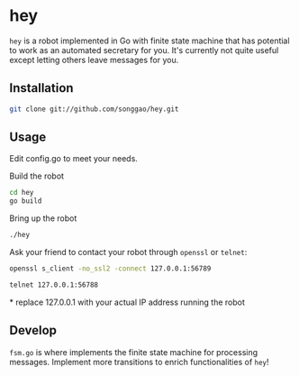 # hey
`hey` is a robot implemented in Go with finite state machine that has potential to work as an automated secretary for you. It's currently not quite useful except letting others leave messages for you.

## Installation
```bash
git clone git://github.com/songgao/hey.git
```

## Usage
Edit config.go to meet your needs.

Build the robot
```bash
cd hey
go build
```

Bring up the robot
```bash
./hey
```

Ask your friend to contact your robot through `openssl` or `telnet`:
```bash
openssl s_client -no_ssl2 -connect 127.0.0.1:56789
```
```bash
telnet 127.0.0.1:56788
```
\* replace 127.0.0.1 with your actual IP address running the robot

## Develop
`fsm.go` is where implements the finite state machine for processing messages. Implement more transitions to enrich functionalities of `hey`!
